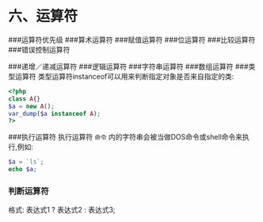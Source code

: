 六、运算符
================


###运算符优先级
###算术运算符
###赋值运算符
###位运算符
###比较运算符
###错误控制运算符

###递增／递减运算符
###逻辑运算符
###字符串运算符
###数组运算符
###类型运算符
类型运算符instanceof可以用来判断指定对象是否来自指定的类:

```php
<?php
class A{}
$a = new A();
var_dump($a instanceof A);
?>
```


###执行运算符
执行运算符 `命令` 内的字符串会被当做DOS命令或shell命令来执行,例如:

```php
$a = `ls`;
echo $a;
```


### 判断运算符
格式: 表达式1 ? 表达式2 : 表达式3;


